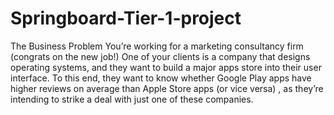 # Springboard-Tier-1-project
The Business Problem
You’re working for a marketing consultancy firm (congrats on the new job!) One of your
clients is a company that designs operating systems, and they want to build a major
apps store into their user interface. To this end, they want to know whether Google Play
apps have higher reviews on average than Apple Store apps (or vice versa) , as they’re
intending to strike a deal with just one of these companies. 
